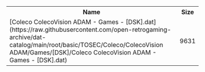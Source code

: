 <table>
<tr><th>Name</th><th>Size</th></tr>
<tr><td>
[Coleco ColecoVision ADAM - Games - [DSK].dat](https://raw.githubusercontent.com/open-retrogaming-archive/dat-catalog/main/root/basic/TOSEC/Coleco/ColecoVision ADAM/Games/[DSK]/Coleco ColecoVision ADAM - Games - [DSK].dat)
</td><td>9631</td></tr>
</table>
